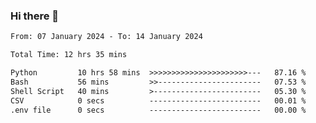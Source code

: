 ### Hi there 👋

<!--
**ututono/ututono** is a ✨ _special_ ✨ repository because its `README.md` (this file) appears on your GitHub profile.

Here are some ideas to get you started:

- 🔭 I’m currently working on ...
- 🌱 I’m currently learning ...
- 👯 I’m looking to collaborate on ...
- 🤔 I’m looking for help with ...
- 💬 Ask me about ...
- 📫 How to reach me: ...
- 😄 Pronouns: ...
- ⚡ Fun fact: ...
-->



<!--START_SECTION:waka-->

```txt
From: 07 January 2024 - To: 14 January 2024

Total Time: 12 hrs 35 mins

Python         10 hrs 58 mins  >>>>>>>>>>>>>>>>>>>>>>---   87.16 %
Bash           56 mins         >>-----------------------   07.53 %
Shell Script   40 mins         >------------------------   05.30 %
CSV            0 secs          -------------------------   00.01 %
.env file      0 secs          -------------------------   00.00 %
```

<!--END_SECTION:waka-->
